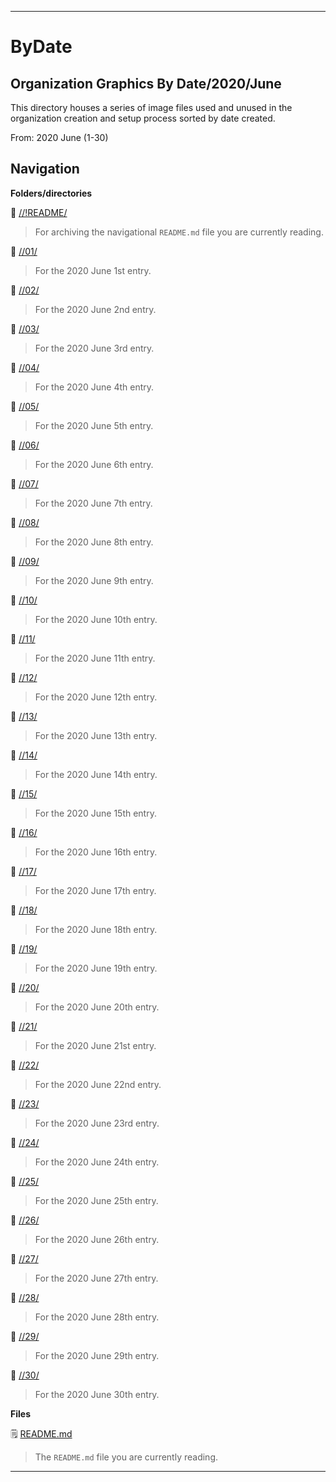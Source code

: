 
***

# ByDate

## Organization Graphics By Date/2020/June

This directory houses a series of image files used and unused in the organization creation and setup process sorted by date created.

From: 2020 June (1-30)

## Navigation

**Folders/directories**

📁 [//!README/](/OrganizationGraphics/!README/)

> For archiving the navigational `README.md` file you are currently reading.

📁 [//01/](/OrganizationGraphics/ByDate/2020/June/01/)

> For the 2020 June 1st entry.

📁 [//02/](/OrganizationGraphics/ByDate/2020/June/02/)

> For the 2020 June 2nd entry.

📁 [//03/](/OrganizationGraphics/ByDate/2020/June/03/)

> For the 2020 June 3rd entry.

📁 [//04/](/OrganizationGraphics/ByDate/2020/June/04/)

> For the 2020 June 4th entry.

📁 [//05/](/OrganizationGraphics/ByDate/2020/June/05/)

> For the 2020 June 5th entry.

📁 [//06/](/OrganizationGraphics/ByDate/2020/June/06/)

> For the 2020 June 6th entry.

📁 [//07/](/OrganizationGraphics/ByDate/2020/June/07/)

> For the 2020 June 7th entry.

📁 [//08/](/OrganizationGraphics/ByDate/2020/June/08/)

> For the 2020 June 8th entry.

📁 [//09/](/OrganizationGraphics/ByDate/2020/June/09/)

> For the 2020 June 9th entry.

📁 [//10/](/OrganizationGraphics/ByDate/2020/June/10/)

> For the 2020 June 10th entry.

📁 [//11/](/OrganizationGraphics/ByDate/2020/June/11/)

> For the 2020 June 11th entry.

📁 [//12/](/OrganizationGraphics/ByDate/2020/June/12/)

> For the 2020 June 12th entry.

📁 [//13/](/OrganizationGraphics/ByDate/2020/June/13/)

> For the 2020 June 13th entry.

📁 [//14/](/OrganizationGraphics/ByDate/2020/June/14/)

> For the 2020 June 14th entry.

📁 [//15/](/OrganizationGraphics/ByDate/2020/June/15/)

> For the 2020 June 15th entry.

📁 [//16/](/OrganizationGraphics/ByDate/2020/June/16/)

> For the 2020 June 16th entry.

📁 [//17/](/OrganizationGraphics/ByDate/2020/June/17/)

> For the 2020 June 17th entry.

📁 [//18/](/OrganizationGraphics/ByDate/2020/June/18/)

> For the 2020 June 18th entry.

📁 [//19/](/OrganizationGraphics/ByDate/2020/June/19/)

> For the 2020 June 19th entry.

📁 [//20/](/OrganizationGraphics/ByDate/2020/June/20/)

> For the 2020 June 20th entry.

📁 [//21/](/OrganizationGraphics/ByDate/2020/June/21/)

> For the 2020 June 21st entry.

📁 [//22/](/OrganizationGraphics/ByDate/2020/June/22/)

> For the 2020 June 22nd entry.

📁 [//23/](/OrganizationGraphics/ByDate/2020/June/23/)

> For the 2020 June 23rd entry.

📁 [//24/](/OrganizationGraphics/ByDate/2020/June/24/)

> For the 2020 June 24th entry.

📁 [//25/](/OrganizationGraphics/ByDate/2020/June/25/)

> For the 2020 June 25th entry.

📁 [//26/](/OrganizationGraphics/ByDate/2020/June/26/)

> For the 2020 June 26th entry.

📁 [//27/](/OrganizationGraphics/ByDate/2020/June/27/)

> For the 2020 June 27th entry.

📁 [//28/](/OrganizationGraphics/ByDate/2020/June/28/)

> For the 2020 June 28th entry.

📁 [//29/](/OrganizationGraphics/ByDate/2020/June/29/)

> For the 2020 June 29th entry.

📁 [//30/](/OrganizationGraphics/ByDate/2020/June/30/)

> For the 2020 June 30th entry.

**Files**

🗒️ [README.md](/OrganizationGraphics/ByDate/2020/June/README.md)

> The `README.md` file you are currently reading.

***

